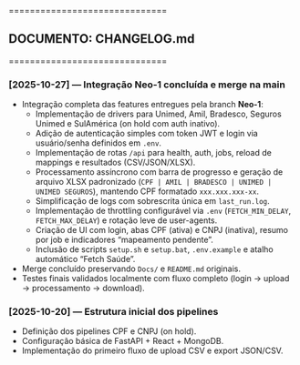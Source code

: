 ==============================
## DOCUMENTO: CHANGELOG.md
==============================

### [2025-10-27] — Integração Neo-1 concluída e merge na main
- Integração completa das features entregues pela branch **Neo-1**:
  - Implementação de drivers para Unimed, Amil, Bradesco, Seguros Unimed e SulAmérica (on hold com auth inativo).
  - Adição de autenticação simples com token JWT e login via usuário/senha definidos em `.env`.
  - Implementação de rotas `/api` para health, auth, jobs, reload de mappings e resultados (CSV/JSON/XLSX).
  - Processamento assíncrono com barra de progresso e geração de arquivo XLSX padronizado (`CPF | AMIL | BRADESCO | UNIMED | UNIMED SEGUROS`), mantendo CPF formatado `xxx.xxx.xxx-xx`.
  - Simplificação de logs com sobrescrita única em `last_run.log`.
  - Implementação de throttling configurável via `.env` (`FETCH_MIN_DELAY`, `FETCH_MAX_DELAY`) e rotação leve de user-agents.
  - Criação de UI com login, abas CPF (ativa) e CNPJ (inativa), resumo por job e indicadores “mapeamento pendente”.
  - Inclusão de scripts `setup.sh` e `setup.bat`, `.env.example` e atalho automático “Fetch Saúde”.
- Merge concluído preservando `Docs/` e `README.md` originais.
- Testes finais validados localmente com fluxo completo (login → upload → processamento → download).

### [2025-10-20] — Estrutura inicial dos pipelines
- Definição dos pipelines CPF e CNPJ (on hold).
- Configuração básica de FastAPI + React + MongoDB.
- Implementação do primeiro fluxo de upload CSV e export JSON/CSV.